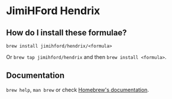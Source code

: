 # JimiHFord Hendrix

## How do I install these formulae?

`brew install jimihford/hendrix/<formula>`

Or `brew tap jimihford/hendrix` and then `brew install <formula>`.

## Documentation

`brew help`, `man brew` or check [Homebrew's documentation](https://docs.brew.sh).
